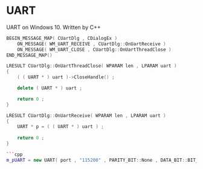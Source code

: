 # UART
UART on Windows 10. Written by C++
    
```cpp
BEGIN_MESSAGE_MAP( CUartDlg , CDialogEx )
	ON_MESSAGE( WM_UART_RECEIVE , CUartDlg::OnUartReceive )
	ON_MESSAGE( WM_UART_CLOSE , CUartDlg::OnUartThreadClose )
END_MESSAGE_MAP()
```

```cpp
LRESULT CUartDlg::OnUartThreadClose( WPARAM len , LPARAM uart )
{
	( ( UART * ) uart )->CloseHandle() ;

	delete ( UART * ) uart ;

	return 0 ;
}
```

```cpp
LRESULT CUartDlg::OnUartReceive( WPARAM len , LPARAM uart )
{
	UART * p = ( ( UART * ) uart ) ;
	
	return 0 ;
}

```cpp
m_pUART = new UART( port , "115200" , PARITY_BIT::None , DATA_BIT::BIT_8 , STOP_BIT::BIT_1 ) ;
```
